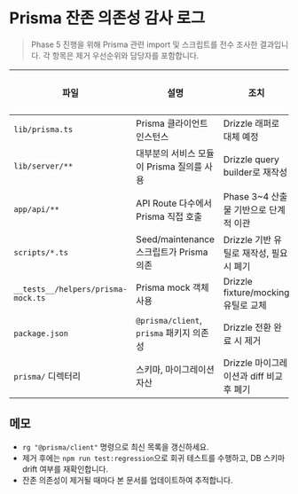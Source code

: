 # Prisma 잔존 의존성 감사 로그

> Phase 5 진행을 위해 Prisma 관련 import 및 스크립트를 전수 조사한 결과입니다. 각 항목은 제거 우선순위와 담당자를 포함합니다.

| 파일 | 설명 | 조치 | 난이도 | 우선순위 | 담당 |
| --- | --- | --- | --- | --- | --- |
| `lib/prisma.ts` | Prisma 클라이언트 인스턴스 | Drizzle 래퍼로 대체 예정 | 높음 | ★★★ | 데이터 팀 |
| `lib/server/**` | 대부분의 서비스 모듈이 Prisma 질의를 사용 | Drizzle query builder로 재작성 | 높음 | ★★★ | 각 도메인 오너 |
| `app/api/**` | API Route 다수에서 Prisma 직접 호출 | Phase 3~4 산출물 기반으로 단계적 이관 | 높음 | ★★★ | 플랫폼 팀 |
| `scripts/*.ts` | Seed/maintenance 스크립트가 Prisma 의존 | Drizzle 기반 유틸로 재작성, 필요 시 폐기 | 중간 | ★★☆ | DevOps |
| `__tests__/helpers/prisma-mock.ts` | Prisma mock 객체 사용 | Drizzle fixture/mocking 유틸로 교체 | 중간 | ★★☆ | QA |
| `package.json` | `@prisma/client`, `prisma` 패키지 의존성 | Drizzle 전환 완료 시 제거 | 낮음 | ★★★ | 데이터 팀 |
| `prisma/` 디렉터리 | 스키마, 마이그레이션 자산 | Drizzle 마이그레이션과 diff 비교 후 폐기 | 중간 | ★★☆ | 데이터 팀 |

## 메모
- `rg "@prisma/client"` 명령으로 최신 목록을 갱신하세요.
- 제거 후에는 `npm run test:regression`으로 회귀 테스트를 수행하고, DB 스키마 drift 여부를 재확인합니다.
- 잔존 의존성이 제거될 때마다 본 문서를 업데이트하여 추적합니다.
